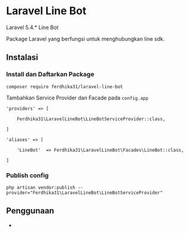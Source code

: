 # Laravel Line Bot
Laravel 5.4.* Line Bot

Package Laravel yang berfungsi untuk menghubungkan line sdk.

## Instalasi

### Install dan Daftarkan Package
`composer require ferdhika31/laravel-line-bot`

Tambahkan Service Provider dan Facade pada `config.app`

```
'providers' => [

    Ferdhika31\LaravelLineBot\LineBotServiceProvider::class,

]
```

```
'aliases' => [

    'LineBot'  => Ferdhika31\LaravelLineBot\Facades\LineBot::class,

]
```

### Publish config
```
php artisan vendor:publish --provider="Ferdhika31\LaravelLineBot\LineBotServiceProvider"
```
## Penggunaan
-

